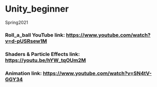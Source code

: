 # Unity_beginner
Spring2021

### Roll_a_ball YouTube link: https://www.youtube.com/watch?v=d-pUSRsew1M

### Shaders & Particle Effects link: https://youtu.be/hYW_tqOUm2M

### Animation link: https://www.youtube.com/watch?v=SN4tV-GGY34
